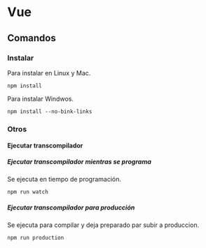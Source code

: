 # Vue

## Comandos

### Instalar 

Para instalar en Linux y Mac.

````
npm install

````

Para instalar Windwos.

````
npm install --no-bink-links

````

### Otros

#### Ejecutar transcompilador
##### Ejecutar transcompilador mientras se programa
Se ejecuta en tiempo de programación.

```
npm run watch
```
##### Ejecutar transcompilador para producción
Se ejecuta para compilar y deja preparado par subir a produccion.

```
npm run production
```